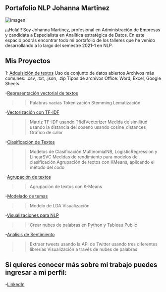 ## Portafolio NLP Johanna Martinez 
![Imagen](https://ovrmind.com/wp-content/uploads/2019/12/artificial-intelligence-4389372_640.jpg)

¡¡¡Hola!!! Soy Johanna Martinez, profesional en Administración de Empresas y candidata a Especialista en Analítica estratégica de Datos.
En este espacio podrás encontrar todo mi portafolio de los talleres que he venido desarrollando a lo largo del semestre 2021-1 en NLP.

## Mis Proyectos

1: [Adquisición de textos](https://github.com/johannamartinezlugo/NLP-Portafolio/blob/main/Talleres/taller2.pdf)
Uso de conjunto de datos abiertos
Archivos más comunes: .csv, .txt, .json, .zip
Tipos de archivos Office: Word, Excel, Google Sheets

-[Representación vectorial de textos](https://github.com/johannamartinezlugo/NLP-Portafolio/blob/main/Talleres/Taller_4.ipynb)
>> Palabras vacías
>> Tokenización
>> Stemming
>> Lematización

-[Vectorización con TF-IDF](https://github.com/johannamartinezlugo/NLP-Portafolio/blob/main/Talleres/Taller_5.ipynb)
>> Matriz TF-IDF usando TfidfVectorizer
>> Medida de similitud usando la distancia del coseno usando cosine_distances
>> Gráfico de calor

-[Clasificación de Textos](https://github.com/johannamartinezlugo/NLP-Portafolio/blob/main/Talleres/Taller%207_Johanna%20Mart%C3%ADnez.ipynb)
>> Modelos de Clasificación MultinomialNB, LogisticRegression y LinearSVC
>> Medidas de rendimiento para modelos de clasificación
>> Agrupación de textos con KMeans, aplicando el método del codo

-[Agrupación de textos](https://github.com/johannamartinezlugo/NLP-Portafolio/blob/main/Talleres/Taller%208_%20Johanna%20Martinez.ipynb)
>> Agrupación de textos con K-Means

-[Modelado de temas](https://github.com/johannamartinezlugo/NLP-Portafolio/blob/main/Talleres/Taller%209_Johanna%20Martinez.ipynb)
>> Modelo de LDA
>> Visualización

-[Visualizaciones para NLP](https://github.com/johannamartinezlugo/NLP-Portafolio/blob/main/Talleres/Taller%2010_Johanna%20Martinez.ipynb)
>> Crear nubes de palabras en Python y Tableau Public

-[Análisis de Sentimiento](https://github.com/johannamartinezlugo/NLP-Portafolio/blob/main/Talleres/taller12_Johanna_Martinez.ipynb)
>> Extraer tweets usando la API de Twitter usando tres diferentes librerías
>> Visualización a través de nubes de palabras

## Si quieres conocer más sobre mi trabajo puedes ingresar a mi perfil:

-[LinkedIn](https://www.linkedin.com/in/johanna-martinez-53576a113/)

